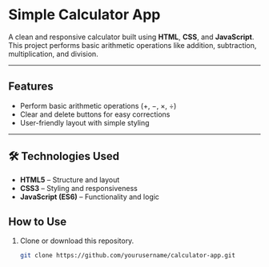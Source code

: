 # Simple Calculator App

A clean and responsive calculator built using **HTML**, **CSS**, and **JavaScript**.  
This project performs basic arithmetic operations like addition, subtraction, multiplication, and division.

---

## Features

- Perform basic arithmetic operations (+, −, ×, ÷)
- Clear and delete buttons for easy corrections
- User-friendly layout with simple styling

---

## 🛠️ Technologies Used

- **HTML5** – Structure and layout
- **CSS3** – Styling and responsiveness
- **JavaScript (ES6)** – Functionality and logic

## How to Use

1. Clone or download this repository.
   ```bash
   git clone https://github.com/yourusername/calculator-app.git
   ```
